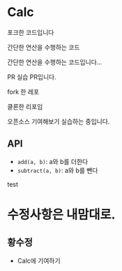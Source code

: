 # Calc


포크한 코드입니다

간단한 연산을 수행하는 코드

간단한 연산을 수행하는 코드입니다...


PR 실습 PR입니다.

fork 한 레포

클론한 리포임

오픈소스 기여해보기 실습하는 중입니다.


## API

- `add(a, b)`: a와 b를 더한다
- `subtract(a, b)`: a와 b를 뺀다


test


# 수정사항은 내맘대로. 

## 황수정
- Calc에 기여하기
